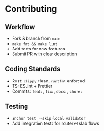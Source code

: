 # Contributing

## Workflow
- Fork & branch from `main`
- `make fmt && make lint`
- Add tests for new features
- Submit PR with clear description

## Coding Standards
- Rust: `clippy` clean, `rustfmt` enforced
- TS: ESLint + Prettier
- Commits: `feat:`, `fix:`, `docs:`, `chore:`

## Testing
- `anchor test --skip-local-validator`
- Add integration tests for router<->slab flows
